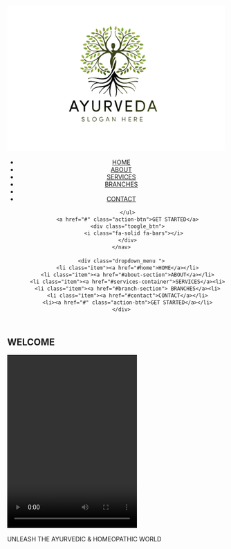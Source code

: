 <!DOCTYPE html>
<html lang="en">
<head>
    <meta charset="UTF-8">
    <meta name="viewport" content="width=device-width, initial-scale=1.0">
    <title>ayurveda and homeopathic awreness</title>
    <link rel="stylesheet" href="desktop.css">
    <link rel="stylesheet" href="https://cdnjs.cloudflare.com/ajax/libs/font-awesome/6.4.2/css/all.min.css" integrity="sha512-z3gLpd7yknf1YoNbCzqRKc4qyor8gaKU1qmn+CShxbuBusANI9QpRohGBreCFkKxLhei6S9CQXFEbbKuqLg0DA==" crossorigin="anonymous" referrerpolicy="no-referrer" />
</head>
<body>
    <header>
    <nav id="navbar">
        <div id="logo">
            <img src="ayurved_logo-removebg-preview.png" alt="ayurved and homeopathic logo">
        </div>
        <ul>
            <li class="item"><a href="#home">HOME</a></li>
            <li class="item"><a href="#about-section">ABOUT</a></li>
            <li class="item"><a href="#services-container">SERVICES </a></li>
            <li class="item"><a href="#branch-section"> BRANCHES</a><li>
            <li class="item"><a href="#contact">CONTACT</a></li>
            
        </ul>
        <a href="#" class="action-btn">GET STARTED</a>
        <div class="toogle_btn">
            <i class="fa-solid fa-bars"></i>
        </div>
    </nav>

    <div class="dropdown_menu ">
        <li class="item"><a href="#home">HOME</a></li>
        <li class="item"><a href="#about-section">ABOUT</a></li>
        <li class="item"><a href="#services-container">SERVICES</a><li>
        <li class="item"><a href="#branch-section"> BRANCHES</a><li>
        <li class="item"><a href="#contact">CONTACT</a></li>
        <li><a href="#" class="action-btn">GET STARTED</a></li>
    </div>
</header>

<main>
    <section id="hero">
        <h1>WELCOME</h1>
        <video id="video" src="What Is Ayurveda How to Get Started.mp4" width="300px" height="400px" autoplay></video>
        <p>UNLEASH THE AYURVEDIC & HOMEOPATHIC WORLD</p>
    </section>
</main>

<section id="ayurvedic">

</section>

<!-- JAVASCRIPT  -->
<script>
    const toggleBtn = document.querySelector('.toogle_btn')
    const toggleBtnIcon = document.querySelector('.toogle_btn i')
    const dropDownmenu = document.querySelector('.dropdown_menu')

    toggleBtn.onclick =function(){
        dropDownmenu.classList.toggle('open')
        const isOpen = dropDownmenu.classList.contains('open')

        toggleBtnIcon.classList = isOpen
        ? 'fa-solid fa-xmark'
        : 'fa-solid fa-bars'
    }
</script>

</body>
</html>
